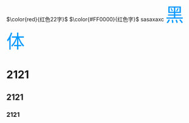 $\color{red}{红色22字}$
$\color{#FF0000}{红色字}$
<font face="">sasaxaxc</font>
<font color=#0099ff size=12 face="黑体">黑体</font>

<h1>2121</h1>
<h2>2121</h2>
<h3>2121</h3>